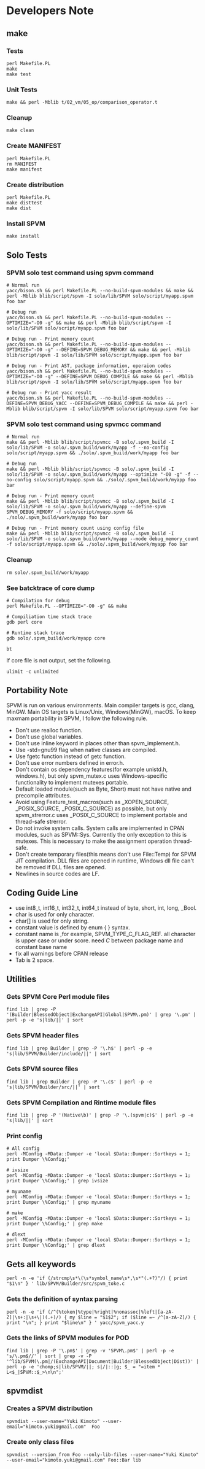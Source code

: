 # Developers Note

## make

### Tests

```
perl Makefile.PL
make
make test
```

### Unit Tests

```
make && perl -Mblib t/02_vm/05_op/comparison_operator.t
```

### Cleanup

```
make clean
```

### Create MANIFEST

```
perl Makefile.PL
rm MANIFEST
make manifest
```

### Create distribution

```
perl Makefile.PL
make disttest
make dist
```

### Install SPVM

```
make install
```

## Solo Tests

### SPVM solo test command using spvm command

```
# Normal run
yacc/bison.sh && perl Makefile.PL --no-build-spvm-modules && make && perl -Mblib blib/script/spvm -I solo/lib/SPVM solo/script/myapp.spvm foo bar

# Debug run
yacc/bison.sh && perl Makefile.PL --no-build-spvm-modules --OPTIMIZE="-O0 -g" && make && perl -Mblib blib/script/spvm -I solo/lib/SPVM solo/script/myapp.spvm foo bar

# Debug run - Print memory count
yacc/bison.sh && perl Makefile.PL --no-build-spvm-modules --OPTIMIZE="-O0 -g" --DEFINE=SPVM_DEBUG_MEMORY && make && perl -Mblib blib/script/spvm -I solo/lib/SPVM solo/script/myapp.spvm foo bar

# Debug run - Print AST, package information, operaion codes
yacc/bison.sh && perl Makefile.PL --no-build-spvm-modules --OPTIMIZE="-O0 -g" --DEFINE=SPVM_DEBUG_COMPILE && make && perl -Mblib blib/script/spvm -I solo/lib/SPVM solo/script/myapp.spvm foo bar

# Debug run - Print yacc result
yacc/bison.sh && perl Makefile.PL --no-build-spvm-modules --DEFINE=SPVM_DEBUG_YACC --DEFINE=SPVM_DEBUG_COMPILE && make && perl -Mblib blib/script/spvm -I solo/lib/SPVM solo/script/myapp.spvm foo bar
```

### SPVM solo test command using spvmcc command

```
# Normal run
make && perl -Mblib blib/script/spvmcc -B solo/.spvm_build -I solo/lib/SPVM -o solo/.spvm_build/work/myapp -f --no-config solo/script/myapp.spvm && ./solo/.spvm_build/work/myapp foo bar

# Debug run
make && perl -Mblib blib/script/spvmcc -B solo/.spvm_build -I solo/lib/SPVM -o solo/.spvm_build/work/myapp --optimize "-O0 -g" -f --no-config solo/script/myapp.spvm && ./solo/.spvm_build/work/myapp foo bar

# Debug run - Print memory count
make && perl -Mblib blib/script/spvmcc -B solo/.spvm_build -I solo/lib/SPVM -o solo/.spvm_build/work/myapp --define-spvm SPVM_DEBUG_MEMORY -f solo/script/myapp.spvm && ./solo/.spvm_build/work/myapp foo bar

# Debug run - Print memory count using config file
make && perl -Mblib blib/script/spvmcc -B solo/.spvm_build -I solo/lib/SPVM -o solo/.spvm_build/work/myapp --mode debug_memory_count -f solo/script/myapp.spvm && ./solo/.spvm_build/work/myapp foo bar
```

### Cleanup

```
rm solo/.spvm_build/work/myapp
```

### See batcktrace of core dump

```
# Compilation for debug
perl Makefile.PL --OPTIMIZE="-O0 -g" && make

# Compiliation time stack trace
gdb perl core

# Runtime stack trace
gdb solo/.spvm_build/work/myapp core

bt
```
      
If core file is not output, set the following.

```
ulimit -c unlimited
```

## Portability Note
  
SPVM is run on various environments.
Main compiler targets is gcc, clang, MinGW.
Main OS targets is Linux/Unix, Windows(MinGW), macOS.
To keep maxmam portability in SPVM, I follow the following rule.
  
- Don't use realloc function.
- Don't use global variables.
- Don't use inline keyword in places other than spvm_implement.h.
- Use -std=gnu99 flag when native classes are compiled.
- Use fgetc function instead of getc function.
- Don't use error numbers defined in error.h.
- Don't contain os dependency features(for example unistd.h, windows.h), but only spvm_mutex.c uses Windows-specific functionality to implement mutexes portable.
- Default loaded module(such as Byte, Short) must not have native and precompile attributes.
- Avoid using Feature_test_macros(such as _XOPEN_SOURCE, _POSIX_SOURCE, _POSIX_C_SOURCE) as possible, but only spvm_strerror.c uses _POSIX_C_SOURCE to implement portable and thread-safe strerror.
- Do not invoke system calls. System calls are implemented in CPAN modules, such as SPVM::Sys. Currently the only exception to this is mutexes. This is necessary to make the assignment operation thread-safe.
- Don't create temporary files(this means don't use File::Temp) for SPVM JIT compilation. DLL files are opened in runtime, Windows dll file can't be removed if DLL files are opened.
- Newlines in source codes are LF.

## Coding Guide Line

- use int8_t, int16_t, int32_t, int64_t instead of byte, short, int, long, _Bool.
- char is used for only character.
- char[] is used for only string.
- constant value is defined by enum { } syntax.
- constant name is ,for example, SPVM_TYPE_C_FLAG_REF. all character is upper case or under score. need _C_ between package name and constant base name
- fix all warnings before CPAN release
- Tab is 2 space.

## Utilities

### Gets SPVM Core Perl module files

```
find lib | grep -P '(Builder|BlessedObject|ExchangeAPI|Global|SPVM\.pm)' | grep '\.pm' | perl -p -e 's|lib/||' | sort
```

### Gets SPVM header files

```
find lib | grep Builder | grep -P '\.h$' | perl -p -e 's|lib/SPVM/Builder/include/||' | sort
```

### Gets SPVM source files

```
find lib | grep Builder | grep -P '\.c$' | perl -p -e 's|lib/SPVM/Builder/src/||' | sort
```

### Gets SPVM Compilation and Rintime module files

```
find lib | grep -P '(Native\b)' | grep -P '\.(spvm|c)$' | perl -p -e 's|lib/||' | sort
```

### Print config 

```
# All config
perl -MConfig -MData::Dumper -e 'local $Data::Dumper::Sortkeys = 1; print Dumper \%Config;'

# ivsize
perl -MConfig -MData::Dumper -e 'local $Data::Dumper::Sortkeys = 1; print Dumper \%Config;' | grep ivsize

# myuname
perl -MConfig -MData::Dumper -e 'local $Data::Dumper::Sortkeys = 1; print Dumper \%Config;' | grep myuname

# make
perl -MConfig -MData::Dumper -e 'local $Data::Dumper::Sortkeys = 1; print Dumper \%Config;' | grep make

# dlext
perl -MConfig -MData::Dumper -e 'local $Data::Dumper::Sortkeys = 1; print Dumper \%Config;' | grep dlext
```

## Gets all keywords

```
perl -n -e 'if (/strcmp\s*\(\s*symbol_name\s*,\s*"(.+?)"/) { print "$1\n" } ' lib/SPVM/Builder/src/spvm_toke.c
```
    
### Gets the definition of syntax parsing

```
perl -n -e 'if (/^(%token|%type|%right|%nonassoc|%left|[a-zA-Z]|\s+:|\s+\|)(.+)/) { my $line = "$1$2"; if ($line =~ /^[a-zA-Z]/) { print "\n"; } print "$line\n" } ' yacc/spvm_yacc.y
```

### Gets the links of SPVM modules for POD

```
find lib | grep -P '\.pm$' | grep -v 'SPVM\.pm$' | perl -p -e 's/\.pm$//' | sort | grep -v -P '^lib/SPVM(\.pm|/(ExchangeAPI|Document|Builder|BlessedObject|Dist))' | perl -p -e 'chomp;s|lib/SPVM/||; s|/|::|g; $_ = "=item * L<$_|SPVM::$_>\n\n";'
```

## spvmdist

### Creates a SPVM distribution

```
spvmdist --user-name="Yuki Kimoto" --user-email="kimoto.yuki@gmail.com"  Foo
```

### Create only class files

```
spvmdist --version_from Foo --only-lib-files --user-name="Yuki Kimoto" --user-email="kimoto.yuki@gmail.com" Foo::Bar lib
```

